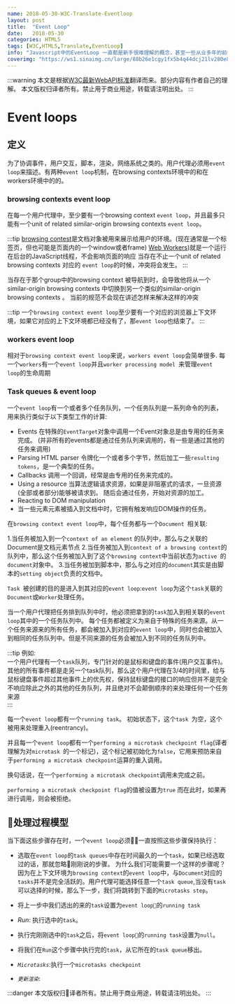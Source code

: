 ```yaml
---
name: 2018-05-30-W3C-Translate-Eventloop
layout: post
title:  "Event Loop"
date:   2018-05-30
categories: HTML5
tags: [W3C,HTML5,Translate,EventLoop]
info: "Javascript中的EventLoop 一直都是新手很难理解的概念，甚至一些从业多年的前端人员也不熟悉其内部的机制"
coverimg: "https://ws1.sinaimg.cn/large/88b26e1cgy1fx5b4q44dcj21lv280e81.jpg"
---
```


:::warning 本文是根据[W3C最新WebAPI标准](https://www.w3.org/TR/2017/REC-html52-20171214/webappapis.html#event-loops)翻译而来。部分内容有作者自己的理解。
本文版权归译者所有。禁止用于商业用途，转载请注明出处。
:::

# Event loops

## 定义

为了协调事件，用户交互，脚本，渲染，网络系统之类的。用户代理必须用`event loop`来描述。有两种`event loop`机制，在browsing contexts环境中的和在workers环境中的的。

### browsing contexts event loop
在每一个用户代理中，至少要有一个browsing context `event loop`，并且最多只能有一个unit of related similar-origin browsing contexts `event loop`。

:::tip
[browsing contest](https://developer.mozilla.org/en-US/docs/Glossary/Browsing_context)是文档对象被用来展示给用户的环境。(现在通常是一个标签页，但也可能是页面内的一个window或者frame)
[Web Workers](https://www.w3.org/TR/workers/#worker))就是一个运行在后台的JavaScript线程，不会影响页面的响应
当存在不止一个unit of related browsing contexts 对应的 `event loop`的时候，冲突将会发生。
:::

当存在于那个group中的browsing context 被导航到时，会导致他将从一个similar-origin browsing contexts 中切换到另一个类似的similar-origin browsing contexts 。
当前的规范不会现在讲述怎样来解决这样的冲突  

:::tip
一个`browsing context event loop`至少要有一个对应的浏览器上下文环境，如果它对应的上下文环境都已经没有了，那`event loop`也结束了。
:::

### workers event loop
相对于`browsing context event loop`来说，`workers event loop`会简单很多.
每一个`workers`有一个`event loop`并且`worker processing model `来管理`event loop`的生命周期

### Task queues & event loop
一个`event loop`有一个或者多个任务队列，一个任务队列是一系列命令的列表，用来执行类似于以下类型工作的计算:

* Events
在特殊的`EventTarget`对象中调用一个Event对象总是由专用的任务来完成。
(并非所有的events都是通过任务队列来调用的，有一些是通过其他的任务来调用)
* Parsing
HTML parser 令牌化一个或者多个字节，然后加工一些`resulting tokens`，是一个典型的任务。
* Callbacks
调用一个回调，经常是由专用的任务来完成的。
* Using a resource
当算法逻辑请求资源，如果是非阻塞式的请求，一旦资源(全部或者部分)能够被请求到。
随后会通过任务，开始对资源的加工。
* Reacting to DOM manipulation
* 当一些元素元素被插入到文档中时，它拥有触发响应DOM操作的任务。

在`browsing context event loop`中，每个任务都与一个`Document `相关联:

1.当任务被加入到一个`context of an element` 的队列中，那么与之关联的Document是文档元素节点
2.当任务被加入到`context of a browsing context`的队列中，那么这个任务被加入到了这个`browsing context`中当前状态为`active `的`document`对象中。
3.当任务被加到脚本中，那么与之对应的`document`其实是由脚本的`setting object`负责的文档中。

`Task `被创建的目的是进入到其对应的`event loop`:`event loop`为这个`task`关联的`Document`或`Worker`处理任务。

当一个用户代理把任务排到队列中时，他必须把拿到的`task`加入到相关联的`event loop`其中的一个任务队列中。
每个任务都被定义为来自于特殊的任务来源。从一个任务来源来的所有任务，都会被加入到对应的`event loop`中，同时也会被加入到相同的任务队列中。但是不同来源的任务会被加入到不同的任务队列中。

:::tip
例如:  
一个用户代理有一个`task`队列，专门针对的是鼠标和键盘的事件(用户交互事件)。  
其他的所有事件都是走另一个task队列，那么这个用户代理在3/4的时间里，给与鼠标键盘事件超过其他事件上的优先权，保持鼠标键盘的接口的响应但并不是完全不响应除此之外的其他的任务队列，并且绝对不会颠倒顺序的来处理任何一个任务来源  
:::

每一个`event loop`都有一个`running task`。 初始状态下，这个`task `为空，这个被用来处理重入(reentrancy)。

并且每一个`event loop`都有一个`performing a microtask checkpoint flag`(译者理解为对`microtask `的一个标记)，这个标记被初始化为`false`，它用来预防来自于`performing a microtask checkpoint`运算的重入调用。

换句话说，在一个`performing a microtask checkpoint`调用未完成之前。

`performing a microtask checkpoint flag`的值被设置为`true` 而在此时，如果再进行调用，则会被拒绝。


## 处理过程模型

当下面这些步骤存在时，一个`event loop`必须一直按照这些步骤保持执行：

* 选取在`event loop`的`task queues`中存在时间最久的一个`task`，如果已经选取过的话，那就忽略刚刚说的步骤。
为什么我们可能需要一个这样的步骤呢？因为在上下文环境为`browsing context`的`event loop`中，与`Document`对应的`tasks`并不是完全活跃的。用户代理可能选择任意一个`task queue`,当没有`task`可以选择的时候，那么下一步，我们将跳转到下面的`Microtasks step`。

* 将上一步中我们选出的来的`task`设置为`event loop`的`running task`

* *Run*: 执行选中的`task`。

* 执行完刚刚选中的`task`之后，将`event loop`的`running task`设置为`null`。

* 将我们在`Run`这个步骤中执行完的`task`，从它所在的`task queue`移出。

* *`Microtasks`*:执行一个`microtasks checkpoint`

* *`更新渲染`*: 


:::danger
本文版权归译者所有。禁止用于商业用途，转载请注明出处。
:::